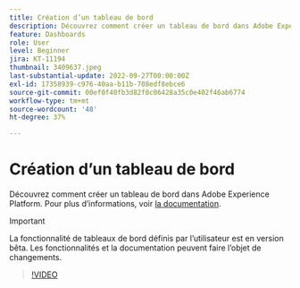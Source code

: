 ```yaml
---
title: Création d’un tableau de bord
description: Découvrez comment créer un tableau de bord dans Adobe Experience Platform.
feature: Dashboards
role: User
level: Beginner
jira: KT-11194
thumbnail: 3409637.jpeg
last-substantial-update: 2022-09-27T00:00:00Z
exl-id: 17358939-c976-40aa-b11b-708edf8ebce6
source-git-commit: 00ef0f40fb3d82f0c06428a35c0e402f46ab6774
workflow-type: tm+mt
source-wordcount: '48'
ht-degree: 37%

---
```


# Création d’un tableau de bord

Découvrez comment créer un tableau de bord dans Adobe Experience Platform. Pour plus d’informations, voir [la documentation](https://experienceleague.adobe.com/docs/experience-platform/dashboards/user-defined-dashboards.html).

>[!IMPORTANT]
>
>La fonctionnalité de tableaux de bord définis par l’utilisateur est en version bêta. Les fonctionnalités et la documentation peuvent faire l’objet de changements.

>[!VIDEO](https://video.tv.adobe.com/v/3409637/?learn=on)
